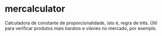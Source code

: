 # mercalculator
Calculadora de constante de proporcionalidade, isto é, regra de três. Útil para verificar produtos mais baratos e viávies no mercado, por exemplo.
